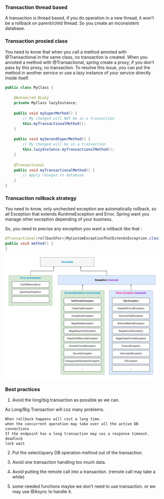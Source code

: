 ### Transaction thread based

A transaction is thread based, if you do operation in a new thread, it won't be a rollback on parent/child thread.
So you create an inconsistent database.

### Transaction proxied class

You need to know that when you call a method annoted with @Transactional in the same class, no transaction is created.
When you annoted a method with @Transactional, spring create a proxy, if you don't pass by this proxy, no transaction.
To resolve this issue, you can put the method in another service or use a lazy instance of your service directly inside itself.

```java
public class MyClass {

    @Autowired @Lazy
    private MyClass lazyInstance;

    public void mySuperMethod() {
        // My changed will NOT be in a transaction
        this.myTransactionalMethod();
    }

    public void mySecondSuperMethod() {
        // My changed will be in a transaction
        this.lazyInstance.myTransactionalMethod();
    }

    @Transactional
    public void myTransactionalMethod() {
        // Apply changes to database
    }
}
```

### Transaction rollback strategy

You need to know, only unchecked exception are automatically rollback, so all Exception that extends RuntimeException and Error.
Spring want you manage other exception depending of your business.

So, you need to precise any exception you want a rollback like that :

```java
@Transactional(rollbackFor={MyCustomExceptionThatExtendsException.class})
public void method() {
}
```

![The exceptions](assets/exceptions.webp)

### Best practices

1. Avoid the long/big transaction as possible as we can.

As Long/Big Transaction will coz many problems.

    When rollback happens will cost a long time.
    when the concurrent operation may take over all the active DB connections
    If the endpoint has a long transaction may coz a response timeout.
    deadlock
    lock wait

2. Put the select/query DB operation method out of the transaction.

3. Avoid one transaction handling too much data.

4. Avoid putting the remote call into a transaction. (remote call may take a while)

5. some needed functions maybe we don’t need to use transaction. or we may use @Async to handle it.
